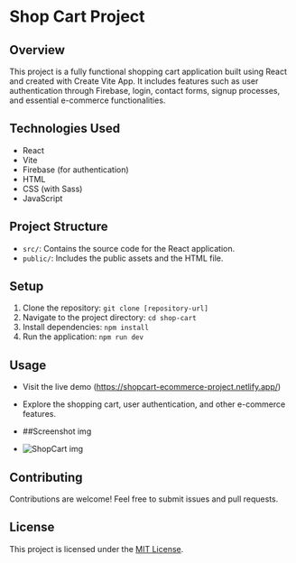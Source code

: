 # Shop Cart Project

## Overview
This project is a fully functional shopping cart application built using React and created with Create Vite App. It includes features such as user authentication through Firebase, login, contact forms, signup processes, and essential e-commerce functionalities.

## Technologies Used
- React
- Vite
- Firebase (for authentication)
- HTML
- CSS (with Sass)
- JavaScript

## Project Structure
- `src/`: Contains the source code for the React application.
- `public/`: Includes the public assets and the HTML file.

## Setup
1. Clone the repository: `git clone [repository-url]`
2. Navigate to the project directory: `cd shop-cart`
3. Install dependencies: `npm install`
4. Run the application: `npm run dev`

## Usage
- Visit the live demo (https://shopcart-ecommerce-project.netlify.app/)
- Explore the shopping cart, user authentication, and other e-commerce features.

- ##Screenshot img

- ![ShopCart img](https://github.com/navanee1609/ShopCart/assets/120004894/e5b46460-eac1-4e4c-a8e6-1471f6ef535f)


## Contributing
Contributions are welcome! Feel free to submit issues and pull requests.

## License
This project is licensed under the [MIT License](LICENSE).
